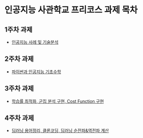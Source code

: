 
# 인공지능 사관학교 프리코스 과제 목차 

## 1주차 과제
- [인공지능 사례 및 기술분석](https://github.com/hyeonahkiki/GJ_AI_Academy/blob/master/1%EC%A3%BC%EC%B0%A8%EA%B3%BC%EC%A0%9C.ipynb)

## 2주차 과제
- [파이썬과 인공지능 기초수학](https://github.com/hyeonahkiki/GJ_AI_Academy/blob/master/2%EC%A3%BC%EC%B0%A8%EA%B3%BC%EC%A0%9C.ipynb)

## 3주차 과제
- [학습률 최적화, 군집 분석 구현, Cost Function 구현](https://github.com/hyeonahkiki/GJ_AI_Academy/commit/c4d8b0c8d9d31177ac3b0d22aa47ce69e1d9c836)

## 4주차 과제
- [딥러닝 용어정리, 클론코딩, 딥러닝 순전파&역전파 계산](https://github.com/hyeonahkiki/GJ_AI_Academy/blob/master/4주차_과제.ipynb)
